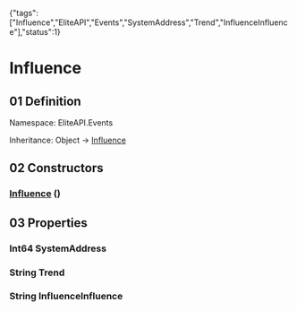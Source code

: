 {"tags":["Influence","EliteAPI","Events","SystemAddress","Trend","InfluenceInfluence"],"status":1}

# Influence

## 01 Definition

Namespace: <span class='code'>EliteAPI.Events</span>

Inheritance: <span class='code'>Object</span> → <span class='code'>[Influence](../../EliteAPI/Events/Influence.html)</span>

## 02 Constructors

### <span class='code'>[Influence](../../EliteAPI/Events/Influence.html)</span> ()

## 03 Properties

### <span class='code'>Int64</span> SystemAddress

### <span class='code'>String</span> Trend

### <span class='code'>String</span> InfluenceInfluence

